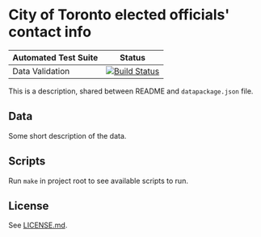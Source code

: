 # City of Toronto elected officials' contact info

| Automated Test Suite | Status |
|----------------------|--------|
| Data Validation      | [![Build Status](https://travis-ci.org/t0ronto-ca/dataset-toronto-elected-officials.svg?branch=master)](https://travis-ci.org/t0ronto-ca/dataset-toronto-elected-officials) |

This is a description, shared between README and `datapackage.json`
file.

## Data

Some short description of the data.

## Scripts

Run `make` in project root to see available scripts to run.

## License

See [LICENSE.md](LICENSE.md).
